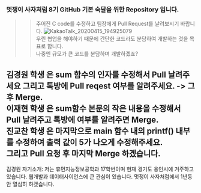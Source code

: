 ### 멋쟁이 사자처럼 8기 GitHub 기본 숙달을 위한 Repository 입니다.
>> 주어진 C code를 수정하고 팀장에게 Pull Request를 날려보시기 바랍니다.
![KakaoTalk_20200415_194925079](https://user-images.githubusercontent.com/40822689/79330207-17b5eb00-7f54-11ea-8d2b-aeca2071e398.png)
</br> 우린 협업을 해야하기 때문에 간단한 코드라도 분담하여 개발하는 것을 목표로 합니다. </br> 나중엔 규모가 큰 코드를 분담하며 개발하겠죠?

**김경원 학생** 은 sum 함수의 인자를 수정해서 Pull 날려주세요 그리고 톡방에 Pull reqest 여부를 알려주세요. -> 그 후 Merge.</br>
**이재현 학생** 은 sum함수 본문의 작은 내용을 수정해서 Pull 날려주고 톡방에 여부를 알려주면 Merge. </br>
**진교찬 학생** 은 마지막으로 main 함수 내의 printf() 내부를 수정하여 출력 값이 5가 나오게 수정해주세요. </br> 그리고 Pull 요청 후 마지막 Merge 하겠습니다. 
---------------------------------------------------------------------------
김경원 자기소개: 저는 휴먼지능정보공학과 17학번이며 현재 경기도 용인시에 거주하고 있습니다. 웹개발과 데이터사이언스에 큰 관심이 있습니다. 멋쟁이 사자처럼에서 1년동안 열심히 하겠습니다. </br>